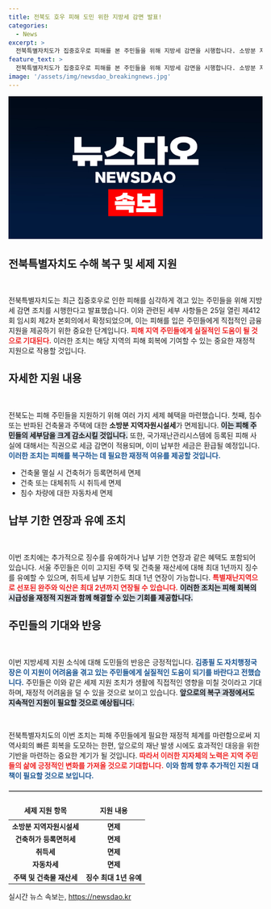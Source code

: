 ```yaml
---
title: 전북도 호우 피해 도민 위한 지방세 감면 발표!
categories:
  - News
excerpt: >
  전북특별자치도가 집중호우로 피해를 본 주민들을 위해 지방세 감면을 시행합니다. 소방분 지역자원시설세 면제부터 징수 유예까지, 정부의 지원책이 절실한 이들에게 힘이 될 전망입니다. 클릭해서 자세한 내용을 확인하세요!
feature_text: >
  전북특별자치도가 집중호우로 피해를 본 주민들을 위해 지방세 감면을 시행합니다. 소방분 지역자원시설세 면제부터 징수 유예까지, 정부의 지원책이 절실한 이들에게 힘이 될 전망입니다. 클릭해서 자세한 내용을 확인하세요!
image: '/assets/img/newsdao_breakingnews.jpg'
---
```


<p><img src="/assets/img/newsdao_breakingnews.jpg" alt="firstkoreanews 속보" /></p>

<h2 data-ke-size="size26">전북특별자치도 수해 복구 및 세제 지원</h2>

<p data-ke-size="size16">&nbsp;</p>

<p>전북특별자치도는 최근 집중호우로 인한 피해를 심각하게 겪고 있는 주민들을 위해 지방세 감면 조치를 시행한다고 발표했습니다. 이와 관련된 세부 사항들은 25일 열린 제412회 임시회 제2차 본회의에서 확정되었으며, 이는 피해를 입은 주민들에게 직접적인 금융 지원을 제공하기 위한 중요한 단계입니다. <b><span style="color: #ee2323;">피해 지역 주민들에게 실질적인 도움이 될 것으로 기대된다.</span></b> 이러한 조치는 해당 지역의 피해 회복에 기여할 수 있는 중요한 재정적 지원으로 작용할 것입니다.</p>

<h2 data-ke-size="size26">자세한 지원 내용</h2>

<p data-ke-size="size16">&nbsp;</p>

<p>전북도는 피해 주민들을 지원하기 위해 여러 가지 세제 혜택을 마련했습니다. 첫째, 침수 또는 반파된 건축물과 주택에 대한 <b>소방분 지역자원시설세</b>가 면제됩니다. <b><span style="background-color: #21538527;">이는 피해 주민들의 세부담을 크게 감소시킬 것입니다.</span></b> 또한, 국가재난관리시스템에 등록된 피해 사실에 대해서는 직권으로 세금 감면이 적용되며, 이미 납부한 세금은 환급될 예정입니다. <b><span style="color: #1a5490;">이러한 조치는 피해를 복구하는 데 필요한 재정적 여유를 제공할 것입니다.</span></b></p>

<ul>
    <li>건축물 멸실 시 건축허가 등록면허세 면제</li>
    <li>건축 또는 대체취득 시 취득세 면제</li>
    <li>침수 차량에 대한 자동차세 면제</li>
</ul>

<h2 data-ke-size="size26">납부 기한 연장과 유예 조치</h2>

<p data-ke-size="size16">&nbsp;</p>

<p>이번 조치에는 추가적으로 징수를 유예하거나 납부 기한 연장과 같은 혜택도 포함되어 있습니다. 서울 주민들은 이미 고지된 주택 및 건축물 재산세에 대해 최대 1년까지 징수를 유예할 수 있으며, 취득세 납부 기한도 최대 1년 연장이 가능합니다. <b><span style="color: #ee2323;">특별재난지역으로 선포된 완주와 익산은 최대 2년까지 연장될 수 있습니다.</span></b> <b><span style="background-color: #21538527;">이러한 조치는 피해 회복의 시급성을 재정적 지원과 함께 해결할 수 있는 기회를 제공합니다.</span></b></p>

<h2 data-ke-size="size26">주민들의 기대와 반응</h2>

<p data-ke-size="size16">&nbsp;</p>

<p>이번 지방세제 지원 소식에 대해 도민들의 반응은 긍정적입니다. <b><span style="color: #1a5490;">김종필 도 자치행정국장은 이 지원이 어려움을 겪고 있는 주민들에게 실질적인 도움이 되기를 바란다고 전했습니다.</span></b> 주민들은 이와 같은 세제 지원 조치가 생활에 직접적인 영향을 미칠 것이라고 기대하며, 재정적 어려움을 덜 수 있을 것으로 보이고 있습니다. <b><span style="background-color: #21538527;">앞으로의 복구 과정에서도 지속적인 지원이 필요할 것으로 예상됩니다.</span></b></p>

<p data-ke-size="size16">&nbsp;</p> 

<p>전북특별자치도의 이번 조치는 피해 주민들에게 필요한 재정적 체계를 마련함으로써 지역사회의 빠른 회복을 도모하는 한편, 앞으로의 재난 발생 시에도 효과적인 대응을 위한 기반을 마련하는 중요한 계기가 될 것입니다. <b><span style="color: #ee2323;">따라서 이러한 지자체의 노력은 지역 주민들의 삶에 긍정적인 변화를 가져올 것으로 기대합니다.</span></b> <b><span style="color: #1a5490;">이와 함께 향후 추가적인 지원 대책이 필요할 것으로 보입니다.</span></b></p>

<hr style="border: 1px solid #ccc; margin: 20px 0;">

<table width="100%">
    <thead>
        <tr>
            <td style="text-align: center; height: 30px;"><b>세제 지원 항목</b></td>
            <td style="text-align: center; height: 30px;"><b>지원 내용</b></td>
        </tr>
    </thead>
    <tbody>
        <tr>
            <td style="text-align: center; height: 17px;"><b>소방분 지역자원시설세</b></td>
            <td style="text-align: center; height: 17px;"><b>면제</b></td>
        </tr>
        <tr>
            <td style="text-align: center; height: 17px;"><b>건축허가 등록면허세</b></td>
            <td style="text-align: center; height: 17px;"><b>면제</b></td>
        </tr>
        <tr>
            <td style="text-align: center; height: 17px;"><b>취득세</b></td>
            <td style="text-align: center; height: 17px;"><b>면제</b></td>
        </tr>
        <tr>
            <td style="text-align: center; height: 17px;"><b>자동차세</b></td>
            <td style="text-align: center; height: 17px;"><b>면제</b></td>
        </tr>
        <tr>
            <td style="text-align: center; height: 17px;"><b>주택 및 건축물 재산세</b></td>
            <td style="text-align: center; height: 17px;"><b>징수 최대 1년 유예</b></td>
        </tr>
    </tbody>
</table>
실시간 뉴스 속보는, <a href="https://newsdao.kr" rel="dofollow">https://newsdao.kr</a>


